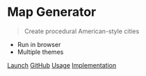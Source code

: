 <!-- _coverpage.md -->

# Map Generator

> Create procedural American-style cities

- Run in browser
- Multiple themes

[Launch](https://probabletrain.itch.io/city-generator)
[GitHub](https://github.com/probabletrain/mapgenerator)
[Usage](usageguide.md)
[Implementation](algorithmoverview.md)



<!-- background image -->
<!-- TODO bg image -->
<!-- ![](images/bg.png) -->
